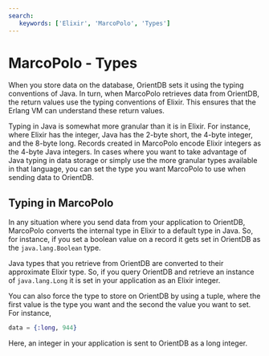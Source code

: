 ```yaml
---
search:
   keywords: ['Elixir', 'MarcoPolo', 'Types']
---
```


# MarcoPolo - Types

When you store data on the database, OrientDB sets it using the typing conventions of Java.  In turn, when MarcoPolo retrieves data from OrientDB, the return values use the typing conventions of Elixir.  This ensures that the Erlang VM can understand these return values.

Typing in Java is somewhat more granular than it is in Elixir.  For instance, where Elixir has the integer, Java has the 2-byte short, the 4-byte integer, and the 8-byte long.  Records created in MarcoPolo encode Elixir integers as the 4-byte Java integers.  In cases where you want to take advantage of Java typing in data storage or simply use the more granular types available in that language, you can set the type you want MarcoPolo to use when sending data to OrientDB.


## Typing in MarcoPolo

In any situation where you send data from your application to OrientDB, MarcoPolo converts the internal type in Elixir to a default type in Java.  So, for instance, if you set a boolean value on a record it gets set in OrientDB as the `java.lang.Boolean` type.

Java types that you retrieve from OrientDB are converted to their approximate Elixir type.  So, if you query OrientDB and retrieve an instance of `java.lang.Long` it is set in your application as an Elixir integer.

You can also force the type to store on OrientDB by using a tuple, where the first value is the type you want and the second the value you want to set.  For instance,

```elixir
data = {:long, 944}
```

Here, an integer in your application is sent to OrientDB as a long integer.

